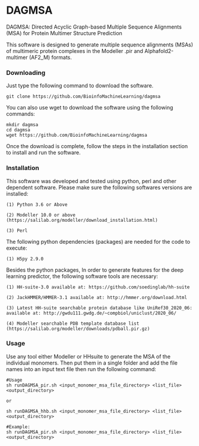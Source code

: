 # DAGMSA
DAGMSA: Directed Acyclic Graph-based Multiple Sequence Alignments (MSA) for Protein Multimer Structure Prediction

This software is designed to generate multiple sequence alignments (MSAs) of multimeric protein complexes in the Modeller .pir and Alphafold2-multimer (AF2_M) formats.


###                  Downloading             

Just type the following command to download the software.


`git clone https://github.com/BioinfoMachineLearning/dagmsa`

You can also use wget to download the software using the following commands:

```
mkdir dagmsa
cd dagmsa
wget https://github.com/BioinfoMachineLearning/dagmsa
```

Once the download is complete, follow the steps in the installation section to install and run the software.


###                  Installation             

This software was developed and tested using python, perl and other dependent software. Please make sure the following softwares versions are installed:

    (1) Python 3.6 or Above

    (2) Modeller 10.0 or above (https://salilab.org/modeller/download_installation.html)

    (3) Perl


The following python dependencies (packages) are needed for the code to execute:

    (1) H5py 2.9.0


Besides the python packages, In order to generate features for the deep learning predictor, the following software tools are necessary:

    (1) HH-suite-3.0 available at: https://github.com/soedinglab/hh-suite

    (2) JackHMMER/HMMER-3.1 available at: http://hmmer.org/download.html

    (3) Latest HH-suite searchable protein database like UniRef30_2020_06: available at: http://gwdu111.gwdg.de/~compbiol/uniclust/2020_06/

    (4) Modeller searchable PDB template database list (https://salilab.org/modeller/downloads/pdball.pir.gz)

### Usage
Use any tool either Modeller or HHsuite to generate the MSA of the individual monomers. Then put them in a single folder and add the file names into an input text file then run the following command:

```
#Usage
sh runDAGMSA_pir.sh <input_monomer_msa_file_directory> <list_file> <output_directory>

or 

sh runDAGMSA_hhb.sh <input_monomer_msa_file_directory> <list_file> <output_directory>

#Example:
sh runDAGMSA_pir.sh <input_monomer_msa_file_directory> <list_file> <output_directory>
 
```


